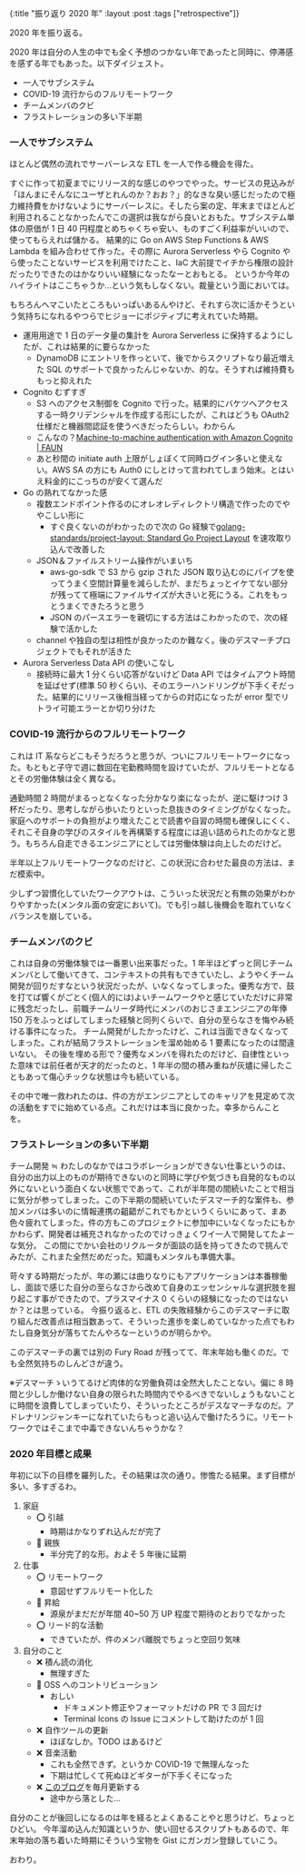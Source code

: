 {:title "振り返り 2020 年"
:layout :post
:tags ["retrospective"]}

2020 年を振り返る。

2020 年は自分の人生の中でも全く予想のつかない年であったと同時に、停滞感を感ずる年でもあった。以下ダイジェスト。

- 一人でサブシステム
- COVID-19 流行からのフルリモートワーク
- チームメンバのクビ
- フラストレーションの多い下半期

### 一人でサブシステム

ほとんど偶然の流れでサーバーレスな ETL を一人で作る機会を得た。

すぐに作って初夏までにリリース的な感じのやつでやった。サービスの見込みが「ほんまにそんなにユーザとれんのか？おお？」的なきな臭い感じだったので極力維持費をかけないようにサーバーレスに。そしたら案の定、年末までほとんど利用されることなかったんでこの選択は我ながら良いとおもた。サブシステム単体の原価が 1 日 40 円程度とめちゃくちゃ安い、ものすごく利益率がいいので、使ってもらえれば儲かる。
結果的に Go on AWS Step Functions & AWS Lambda を組み合わせて作った。その際に Aurora Serverless やら Cognito やら使ったことないサービスを利用でけたこと、IaC 大前提でイチから権限の設計だったりできたのはかなりいい経験になったなーとおもとる。
というか今年のハイライトはここちゃうか...という気もしなくない。裁量という面においては。

もちろんヘマこいたところもいっぱいあるんやけど、それすら次に活かそうという気持ちになれるやつらでヒジョーにポジティブに考えれていた時期。

- 運用用途で 1 日のデータ量の集計を Aurora Serverless に保持するようにしたが、これは結果的に要らなかった
  - DynamoDB にエントリを作っといて、後でからスクリプトなり最近増えた SQL のサポートで良かったんじゃないか、的な。そうすれば維持費ももっと抑えれた
- Cognito むずすぎ
  - S3 へのアクセス制御を Cognito で行った。結果的にバケツへアクセスする一時クリデンシャルを作成する形にしたが、これはどうも OAuth2 仕様だと機器間認証を使うべきだったらしい。わからん
  - こんなの？[Machine-to-machine authentication with Amazon Cognito | FAUN](https://medium.com/faun/setting-up-a-machine-to-machine-authentication-system-with-amazon-cognito-4c8e2de41c2e)
  - あと秒間の initiate auth 上限がしょぼくて同時ログイン多いと使えない。AWS SA の方にも Auth0 にしとけって言われてしまう始末。とはいえ料金的にこっちのが安くて選んだ
- Go の熟れてなかった感
  - 複数エンドポイント作るのにオレオレディレクトリ構造で作ったのでややこしい形に
    - すぐ良くないのがわかったので次の Go 経験で[golang-standards/project-layout: Standard Go Project Layout](https://github.com/golang-standards/project-layout) を速攻取り込んで改善した
  - JSON＆ファイルストリーム操作がいまいち
    - aws-go-sdk で S3 から gzip された JSON 取り込むのにパイプを使ってうまく空間計算量を減らしたが、まだちょっとイケてない部分が残ってて極端にファイルサイズが大きいと死にうる。これをもっとうまくできたろうと思う
    - JSON のパースエラーを親切にする方法はこわかったので、次の経験で活かした
  - channel や独自の型は相性が良かったのか難なく。後のデスマーチプロジェクトでもそれが活きた
- Aurora Serverless Data API の使いこなし
  - 接続時に最大 1 分くらい応答がないけど Data API ではタイムアウト時間を延ばせず(標準 50 秒くらい)、そのエラーハンドリングが下手くそだった。結果的にリリース後相当経ってからの対応になったが error 型でリトライ可能エラーとか切り分けた

### COVID-19 流行からのフルリモートワーク

これは IT 系ならどこもそうだろうと思うが、ついにフルリモートワークになった。もともと子守で週に数回在宅勤務時間を設けていたが、フルリモートとなるとその労働体験は全く異なる。

通勤時間 2 時間がまるっとなくなった分かなり楽になったが、逆に駆けつけ 3 杯だったり、思考しながら歩いたりといった息抜きのタイミングがなくなった。家庭へのサポートの負担がより増えたことで読書や自習の時間も確保しにくく、それこそ自身の学びのスタイルを再構築する程度には追い詰められたのかなと思う。もちろん自走できるエンジニアにとしては労働体験は向上したのだけど。

半年以上フルリモートワークなのだけど、この状況に合わせた最良の方法は、まだ模索中。

少しずつ習慣化していたワークアウトは、こういった状況だと有無の効果がわかりやすかった(メンタル面の安定において)。でも引っ越し後機会を取れていなくバランスを崩している。

### チームメンバのクビ

これは自身の労働体験では一番悪い出来事だった。1 年半ほどずっと同じチームメンバとして働いてきて、コンテキストの共有もできていたし、ようやくチーム開発が回りだすなという状況だったが、いなくなってしまった。優秀な方で、鼓を打てば響くがごとく(個人的には)よいチームワークやと感じていただけに非常に残念だったし、前職チームリーダ時代にメンバのおじさまエンジニアの年俸 150 万をふっとばしてしまった経験と同列くらいで、自分の至らなさを悔やみ続ける事件になった。
チーム開発がしたかったけど、これは当面できなくなってしまった。これが結局フラストレーションを溜め始める 1 要素になったのは間違いない。
その後を埋める形で？優秀なメンバを得れたのだけど、自律性といった意味では前任者が天才的だったのと、1 年半の間の積み重ねが灰燼に帰したこともあって傷心チックな状態は今も続いている。

その中で唯一救われたのは、件の方がエンジニアとしてのキャリアを見定めて次の活動をすでに始めている点。これだけは本当に良かった。幸多からんことを。

### フラストレーションの多い下半期

チーム開発 ≒ わたしのなかではコラボレーションができない仕事というのは、自分の出力以上のものが期待できないのと同時に学びや気づきも自発的なもの以外にないという面白くない状態でであって、これが半年間の間続いたことで相当に気分が参ってしまった。この下半期の間続いていたデスマーチ的な案件も、参加メンバは多いのに情報連携の齟齬がこれでもかというくらいにあって、まあ色々疲れてしまった。件の方もこのプロジェクトに参加中にいなくなったにもかかわらず、開発者は補充されなかったのでけっきょくワイ一人で開発してたよーな気分。
この間にでかい会社のリクルータが面談の話を持ってきたので挑んでみたが、これまた全然だめだった。知識もメンタルも準備大事。

苛々する時期だったが、年の瀬には曲りなりにもアプリケーションは本番稼働し、面談で感じた自分の至らなさから改めて自身のエッセンシャルな選択肢を掘り起こす事ができたので、プラスマイナス 0 くらいの経験になったのではないか？とは思っている。
今振り返ると、ETL の失敗経験からこのデスマーチに取り組んだ改善点は相当数あって、そういった進歩を楽しめていなかった点でもわたし自身気分が落ちてたんやろなーというのが明らかや。

このデスマーチの裏では別の Fury Road が残ってて、年末年始も働くのだ。でも全然気持ちのしんどさが違う。

※デスマーチゝいうてるけど肉体的な労働負荷は全然大したことない。偏に 8 時間と少ししか働けない自身の限られた時間内でやるべきでないしょうもないことに時間を浪費してしまっていたり、そういったところがデスなマーチなのだ。アドレナリンジャンキーになれていたらもっと追い込んで働けたろうに。リモートワークではそこまで中毒できないんちゃうかな？

### 2020 年目標と成果

年初に以下の目標を羅列した。その結果は次の通り。惨憺たる結果。まず目標が多い、多すぎるわ。

1. 家庭
   - ⭕️ 引越
     - 時期はかなりずれ込んだが完了
   - 🔺 親族
     - 半分完了的な形。およそ 5 年後に延期
2. 仕事
   - ⭕️ リモートワーク
     - 意図せずフルリモート化した
   - 🔺 昇給
     - 源泉がまだだが年間 40~50 万 UP 程度で期待のとおりでなかった
   - ⭕️ リード的な活動
     - できていたが、件のメンバ離脱でちょっと空回り気味
3. 自分のこと
   - ❌ 積ん読の消化
     - 無理すぎた
   - 🔺 OSS へのコントリビューション
     - おしい
       - ドキュメント修正やフォーマットだけの PR で 3 回だけ
       - Terminal Icons の Issue にコメントして助けたのが 1 回
   - ❌ 自作ツールの更新
     - ほぼなしか。TODO はあるけど
   - ❌ 音楽活動
     - これも全然できず。というか COVID-19 で無理んなった
     - 下期は忙しくて死ぬほどギターが下手くそになった
   - ❌ [このブログ](https://krymtkts.github.io/)を毎月更新する
     - 途中から落とした...

自分のことが後回しになるのは年を経るとよくあることやと思うけど、ちょっとひどい。
今年溜め込んだ知識というか、使い回せるスクリプトもあるので、年末年始の落ち着いた時期にそういう宝物を Gist にガンガン登録していこう。

おわり。
